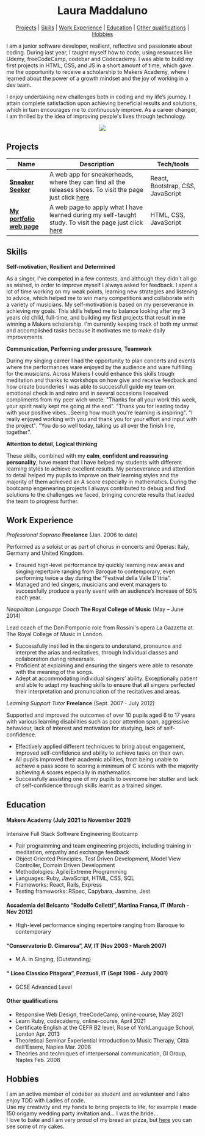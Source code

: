 <div align="center">
  <h1> Laura Maddaluno </h1>
  
[Projects](#projects) | [Skills](#skills) | [Work Experience](#work-experience) | [Education](#education) | [Other qualifications](#other-qualifications) | [Hobbies](#hobbies) 
 
</div>

I am a junior software developer, resilient, reflective and passionate about coding. During last year, I taught myself how to code, using resources like Udemy, freeCodeCamp, codebar and Codecademy. I was able to build my first projects in HTML, CSS, and JS in a short amount of time, which gave me the opportunity to receive a scholarship to Makers Academy, where I learned about the power of a growth mindset and the joy of working in a dev team.

I enjoy undertaking new challenges both in coding and my life’s journey. I attain complete satisfaction upon achieving beneficial results and solutions, which in turn encourages me to continuously improve.
As a career changer, I am thrilled by the idea of improving people's lives through technology.

<div align="center">
  <a href="https://github.com/anuraghazra/github-readme-stats">
    <img src="https://github-readme-stats.vercel.app/api?username=LauraMaddaluno&show_icons=true&hide=stars,issues&card_width=200&theme=dark" />
  </a>
</div>

## Projects

| Name                         | Description                                                                                             | Tech/tools            |
| ---------------------------- | --------------------------------------------------------------------------------------------------------| --------------------- |
| [**Sneaker Seeker**](https://github.com/InfobyAdrienne/sneaker_seeker_frontend_lm_ag2) | A web app for sneakerheads, where they can find all the releases shoes. To visit the page just click [here](https://sneakerseekerapp.herokuapp.com/)| React, Bootstrap, CSS, JavaScript |
| [**My portfolio web page**](https://github.com/LauraMaddaluno/portfolio) | A web page to apply what I have learned during my self-taught study. To visit the page just click [here](https://lauramaddaluno.github.io/portfolio/)| HTML, CSS, JavaScript |


  



## Skills

**Self-motivation, Resilient and Determined**

As a singer, I've competed in a few contests, and although they didn't all go as wished, in order to improve myself I always asked for feedback. I spent a lot of time working on my weak points, learning new strategies and listening to advice, which helped me to win many competitions and collaborate with a variety of musicians. My self-motivation is based on my perseverance in achieving my goals. 
This skills helped me to balance looking after my 3 years old child, full-time, and building my first projects that result in me winning a Makers scholarship.
I'm currently keeping track of both my unmet and accomplished tasks because it motivates me to make daily improvements.
 
**Communication**, **Performing under pressure**, **Teamwork**  
 
During my singing career I had the opportunity to plan concerts and events where the performances ware enjoyed by the audience and ware fulfilling for the musicians. 
Across Makers I could enhance this skills trough meditation and thanks to workshops on how give and receive feedback and how create bounderies I was able to successfull guide my team on emotional check in and retro and in several occasions I received compliments from my peer wich wrote: "Thanks for all your work this week, your spirit really kept me going at the end". "Thank you for leading today with your positive vibes...Seeing how much you're learning is inspiring". "I really enjoyed working with you and thank you for your effort and input with the project". "You do so well today, taking us all over the finish line, together".

**Attention to detail**, **Logical thinking**

These skills, combined with my **calm**, **confident and reassuring personality**, have meant that I have helped my students with different learning styles to achieve excellent results. My perseverance and attention to detail helped my pupils to improve on their learning styles and the majority of them achieved an A score especially in mathematics.
During the bootcamp engenearing projects I always contributed to debug and find solutions to the challenges we faced, bringing concrete results that leaded the team to progress further.


## Work Experience

_Professional Soprano_    **Freelance** (Jan. 2006 to date)  

 Performed as a soloist or as part of chorus in concerts and Operas: Italy, Germany and United Kingdom.
 
* Ensured high-level performance by quickly learning new areas and singing repertoire ranging from Baroque to contemporary, even performing twice a day during the “Festival della   Valle D'Itria”. 
* Managed and led singers, musicians and event managers to successfully produce a yearly event with an audience’s increase of 50% each year. 


_Neapolitan Language Coach_   **The Royal College of Music** (May – June 2014)  

Lead coach of the Don Pomponio role from Rossini's opera La Gazzetta at The Royal College of Music in London.

* Successfully instilled in the singers to understand, pronounce and interpret the arias and recitatives, through individual classes and collaboration during rehearsals. 
* Proficient at explaining and ensuring the singers were able to resonate with the meaning of the songs.
* Adept at accommodating individual singers’ ability. Exceptionally patient and able to adapt my teaching skills to ensure that all singers perfected their interpretation and     pronunciation of the recitatives and areas.


_Learning Support Tutor_    **Freelance** (Sept. 2007 - July 2012)  

Supported and improved the outcomes of over 10 pupils aged 6 to 17 years with various learning disabilities such as poor attention span, aggressive behaviour, lack of interest and motivation for studying, lack of self-confidence.

* Effectively applied different techniques to bring about engagement, improved self-confidence and ability to achieve tasks on their own. 
* All pupils improved their academic abilities, from being unable to achieve a pass score to scoring a minimum of C scores with the majority achieving A scores especially in mathematics.
* Successfully assisting one of my pupils to overcome her stutter and lack of self-confidence through skills learnt as a trained singer.



## Education

#### Makers Academy (July 2021 to November 2021)
Intensive Full Stack Software Engineering Bootcamp

- Pair programming and team engineering projects, including training in meditation, empathy and exchange feedback
- Object Oriented Principles, Test Driven Development, Model View Controller, Domain Driven Development
- Methodologies: Agile/Extreme Programming
- Languages: Ruby, JavaScript, HTML, CSS, SQL
- Frameworks: React, Rails, Express
- Testing frameworks: RSpec, Capybara, Jasmine, Jest

#### Accademia del Belcanto “Rodolfo Celletti”, Martina Franca, IT (March - Nov 2012)
- High-level performance singing repertoire ranging from Baroque to contemporary
 
#### “Conservatorio D. Cimarosa”, AV, IT (Nov 2003 - March 2007)
- M.A. in Singing, (Outstanding) 

#### “ Liceo Classico Pitagora”, Pozzuoli, IT (Sept 1996 - July 2001)
- GCSE Advanced Level 


#### Other qualifications

* Responsive Web Design, freeCodeCamp, online-course,  May 2021  
* Learn Ruby, codecademy, online-course, April 2021
* Certificate English at the CEFR B2 level, Rose of YorkLanguage School, London Apr.  2013
* Theoretical Seminar Experiential Introduction to Music Therapy, Città dell'Essere, Naples Mar.  2008
* Theories and techniques of interpersonal communication, GI Group, Naples Feb.  2008

## Hobbies

I am an active member of codebar as student and as volunteer and I also enjoy TDD with Ladies of code.  
Use my creativity and my hands to bring projects to life, for example I made 150 origamy wedding party invitation and... I was the bride...  
I love to bake and I am very proud of my bread an pizza, but [here](https://lauramaddaluno.github.io/product-landing-page/) you can see some of my cakes.

